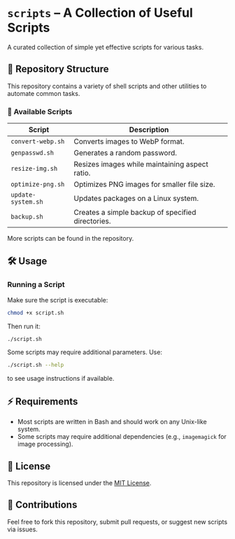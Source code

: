 # `scripts` – A Collection of Useful Scripts  

A curated collection of simple yet effective scripts for various tasks.  

## 📂 Repository Structure  

This repository contains a variety of shell scripts and other utilities to automate common tasks.  

### 📜 Available Scripts  

| Script | Description |
|--------|------------|
| `convert-webp.sh` | Converts images to WebP format. |
| `genpasswd.sh` | Generates a random password. |
| `resize-img.sh` | Resizes images while maintaining aspect ratio. |
| `optimize-png.sh` | Optimizes PNG images for smaller file size. |
| `update-system.sh` | Updates packages on a Linux system. |
| `backup.sh` | Creates a simple backup of specified directories. |

More scripts can be found in the repository.  

## 🛠️ Usage  

### Running a Script  

Make sure the script is executable:  

```sh
chmod +x script.sh
```

Then run it:  

```sh
./script.sh
```

Some scripts may require additional parameters. Use:  

```sh
./script.sh --help
```

to see usage instructions if available.  

## ⚡ Requirements  

- Most scripts are written in Bash and should work on any Unix-like system.  
- Some scripts may require additional dependencies (e.g., `imagemagick` for image processing).  

## 📜 License  

This repository is licensed under the [MIT License](LICENSE).  

## 🤝 Contributions  

Feel free to fork this repository, submit pull requests, or suggest new scripts via issues.  